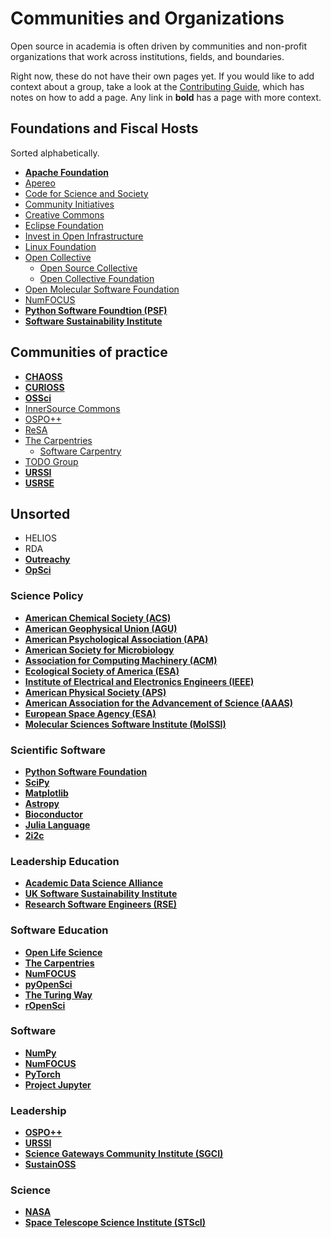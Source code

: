 # Communities and Organizations

Open source in academia is often driven by communities and non-profit organizations that work across institutions, fields, and boundaries.

Right now, these do not have their own pages yet. If you would like to add context about a group, take a look at the [Contributing Guide](https://github.com/sustainers/academic-map/blob/main/contributing.md), which has notes on how to add a page. Any link in **bold** has a page with more context.

## Foundations and Fiscal Hosts

Sorted alphabetically.

- **[Apache Foundation](./apachefoundation.md)**
- [Apereo](https://www.apereo.org/)
- [Code for Science and Society](https://www.codeforsociety.org/)
- [Community Initiatives](https://communityinitiatives.org/)
- [Creative Commons](./creativecommons.md)
- [Eclipse Foundation](https://www.eclipse.org/)
- [Invest in Open Infrastructure](https://investinopen.org/)
- [Linux Foundation](https://www.linuxfoundation.org/)
- [Open Collective](https://opencollective.com)
  - [Open Source Collective](https://www.oscollective.org/)
  - [Open Collective Foundation](https://opencollective.com/foundation)
- [Open Molecular Software Foundation](https://omsf.io/)
- [NumFOCUS](https://numfocus.org)
- **[Python Software Foundtion (PSF)](./psf.md)**
- **[Software Sustainability Institute](./ssi.md)**

## Communities of practice

- **[CHAOSS](./chaoss.md)**
- **[CURIOSS](./curioss.md)**
- **[OSSci](./ossci.md)**
- [InnerSource Commons](https://innersourcecommons.org/)
- [OSPO++](./ospoplusplus.md)
- [ReSA](https://www.researchsoft.org/about-resa/)
- [The Carpentries](https://carpentries.org)
  - [Software Carpentry](https://software-carpentry.org)
- [TODO Group](https://todogroup.org/)
- **[URSSI](./urssi.md)**
- **[USRSE](./usrse.md)**

## Unsorted

- HELIOS
- RDA
- **[Outreachy](./outreachy.md)**
- **[OpSci](./opsci.md)**

### Science Policy

- **[American Chemical Society (ACS)](./american-chemical-society.md)**
- **[American Geophysical Union (AGU)](./american-geophysical-union.md)**
- **[American Psychological Association (APA)](./american-psychological-association.md)**
- **[American Society for Microbiology](./american-society-for-microbiology.md)**
- **[Association for Computing Machinery (ACM)](./association-for-computing-machinery.md)**
- **[Ecological Society of America (ESA)](./ecological-society-of-america.md)**
- **[Institute of Electrical and Electronics Engineers (IEEE)](./institute-of-electrical-and-electronics-engineers.md)**
- **[American Physical Society (APS)](./american-physical-society.md)**
- **[American Association for the Advancement of Science (AAAS)](./american-association-for-the-advancement-of-science.md)**
- **[European Space Agency (ESA)](./european-space-agency.md)**
- **[Molecular Sciences Software Institute (MolSSI)](./molecular-sciences-software-institute.md)**

### Scientific Software

- **[Python Software Foundation](./psf.md)**
- **[SciPy](./numfocus.md)**
- **[Matplotlib](./matplotlib.md)**
- **[Astropy](./astropy.md)**
- **[Bioconductor](./bioconductor.md)**
- **[Julia Language](./julia-language.md)**
- **[2i2c](./2i2c.md)**

### Leadership Education

- **[Academic Data Science Alliance](./academic-data-science-alliance.md)**
- **[UK Software Sustainability Institute](./uk-software-sustainability-institute.md)**
- **[Research Software Engineers (RSE)](./research-software-engineers.md)**

### Software Education

- **[Open Life Science](./open-life-science.md)**
- **[The Carpentries](./the-carpentries.md)**
- **[NumFOCUS](./numfocus.md)**
- **[pyOpenSci](./pyopensci.md)**
- **[The Turing Way](./the-turing-way.md)**
- **[rOpenSci](./ropensci.md)**

### Software

- **[NumPy](./numpy.md)**
- **[NumFOCUS](./numfocus.md)**
- **[PyTorch](./pytorch.md)**
- **[Project Jupyter](./project-jupyter.md)**

### Leadership

- **[OSPO++](./ospoplusplus.md)**
- **[URSSI](./urssi.md)**
- **[Science Gateways Community Institute (SGCI)](./science-gateways-community-institute.md)**
- **[SustainOSS](./sustainoss.md)**

### Science

- **[NASA](./national-aeronautics-and-space-administration.md)**
- **[Space Telescope Science Institute (STScI)](./space-telescope-science-insitute.md)**

